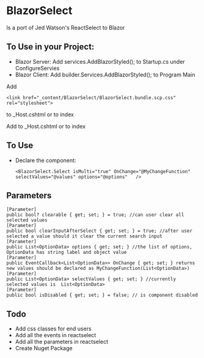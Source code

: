 # BlazorSelect
Is a port of Jed Watson's ReactSelect to Blazor

## To Use in your Project:
- Blazor Server: Add services.AddBlazorStyled(); to Startup.cs under ConfigureServies 
- Blazor Client: Add builder.Services.AddBlazorStyled(); to Program Main

Add 

    <link href="_content/BlazorSelect/BlazorSelect.bundle.scp.css" rel="stylesheet"> 
    
to _Host.cshtml or to index

Add <script src="_content/BlazorSelect/BlazorSelect.js"></script> to _Host.cshtml or to index


## To Use
- Declare the component:
    
    `<BlazorSelect.Select isMulti="true" OnChange="@MyChangeFunction" selectValues="@values" options="@options"   />`


## Parameters
    [Parameter]
    public bool? clearable { get; set; } = true; //can user clear all selected values
    [Parameter]
    public bool clearInputAfterSelect { get; set; } = true; //after user selected a value should it clear the current search input
    [Parameter]
    public List<OptionData> options { get; set; } //the list of options, OptionData has string label and object value
    [Parameter]
    public EventCallback<List<OptionData>> OnChange { get; set; } returns new values should be declared as MyChangeFunction(List<OptionData>)
    [Parameter]
    public List<OptionData> selectValues { get; set; } //currently selected values is  List<OptionData>
    [Parameter]
    public bool isDisabled { get; set; } = false; // is component disabled



## Todo

- Add css classes for end users 
- Add all the events in reactselect
- Add all the parameters in reactselect
- Create Nuget Package



